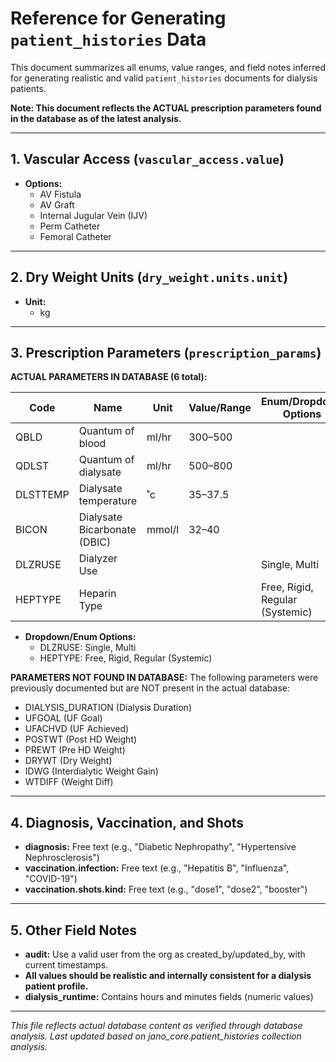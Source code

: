 # Reference for Generating `patient_histories` Data

This document summarizes all enums, value ranges, and field notes inferred for generating realistic and valid `patient_histories` documents for dialysis patients.

**Note: This document reflects the ACTUAL prescription parameters found in the database as of the latest analysis.**

---

## 1. Vascular Access (`vascular_access.value`)
- **Options:**
  - AV Fistula
  - AV Graft
  - Internal Jugular Vein (IJV)
  - Perm Catheter
  - Femoral Catheter

---

## 2. Dry Weight Units (`dry_weight.units.unit`)
- **Unit:**
  - kg

---

## 3. Prescription Parameters (`prescription_params`)

**ACTUAL PARAMETERS IN DATABASE (6 total):**

| Code         | Name                        | Unit    | Value/Range         | Enum/Dropdown Options |
|--------------|-----------------------------|---------|---------------------|----------------------|
| QBLD         | Quantum of blood            | ml/hr   | 300–500             |                      |
| QDLST        | Quantum of dialysate        | ml/hr   | 500–800             |                      |
| DLSTTEMP     | Dialysate temperature       | ˚c      | 35–37.5             |                      |
| BICON        | Dialysate Bicarbonate (DBIC)| mmol/l  | 32–40               |                      |
| DLZRUSE      | Dialyzer Use                |         |                     | Single, Multi        |
| HEPTYPE      | Heparin Type                |         |                     | Free, Rigid, Regular (Systemic) |

- **Dropdown/Enum Options:**
  - DLZRUSE: Single, Multi
  - HEPTYPE: Free, Rigid, Regular (Systemic)

**PARAMETERS NOT FOUND IN DATABASE:**
The following parameters were previously documented but are NOT present in the actual database:
- DIALYSIS_DURATION (Dialysis Duration)
- UFGOAL (UF Goal)
- UFACHVD (UF Achieved)  
- POSTWT (Post HD Weight)
- PREWT (Pre HD Weight)
- DRYWT (Dry Weight)
- IDWG (Interdialytic Weight Gain)
- WTDIFF (Weight Diff)

---

## 4. Diagnosis, Vaccination, and Shots
- **diagnosis:** Free text (e.g., "Diabetic Nephropathy", "Hypertensive Nephrosclerosis")
- **vaccination.infection:** Free text (e.g., "Hepatitis B", "Influenza", "COVID-19")
- **vaccination.shots.kind:** Free text (e.g., "dose1", "dose2", "booster")

---

## 5. Other Field Notes
- **audit:** Use a valid user from the org as created_by/updated_by, with current timestamps.
- **All values should be realistic and internally consistent for a dialysis patient profile.**
- **dialysis_runtime:** Contains hours and minutes fields (numeric values)

---

*This file reflects actual database content as verified through database analysis. Last updated based on jano_core.patient_histories collection analysis.* 